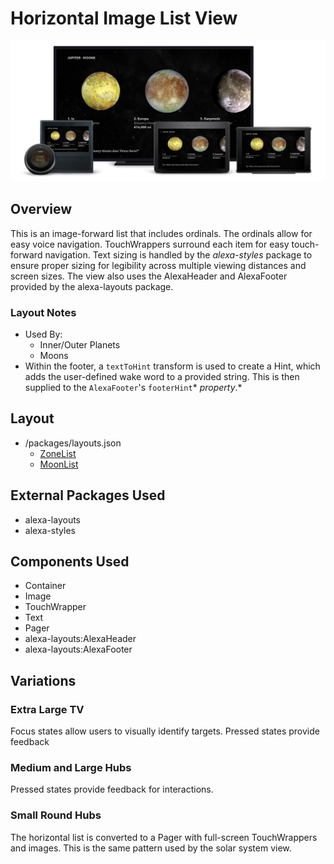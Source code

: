 # Horizontal Image List View

<img src='images/familyphoto-horizontal.jpg' alt='Alexa Devices Family | Horizontal List' />

## Overview

This is an image-forward list that includes ordinals. The ordinals allow for easy voice navigation. TouchWrappers surround each item for easy touch-forward navigation. Text sizing is handled by the _alexa-styles_ package to ensure proper sizing for legibility across multiple viewing distances and screen sizes. The view also uses the AlexaHeader and AlexaFooter provided by the alexa-layouts package.

### Layout Notes

- Used By:
  - Inner/Outer Planets
  - Moons
- Within the footer, a `textToHint` transform is used to create a Hint, which adds the user-defined wake word to a provided string. This is then supplied to the `AlexaFooter`'s `footerHint`\* _property_.\*

## Layout

- /packages/layouts.json
  - [ZoneList](../packages/layouts.json#L555)
  - [MoonList](../packages/layouts.json#L788)

## **External Packages Used**

- alexa-layouts
- alexa-styles

## **Components Used**

- Container
- Image
- TouchWrapper
- Text
- Pager
- alexa-layouts:AlexaHeader
- alexa-layouts:AlexaFooter

## Variations

### **Extra Large TV**

Focus states allow users to visually identify targets. Pressed states provide feedback

### **Medium and Large Hubs**

Pressed states provide feedback for interactions.

### **Small Round Hubs**

The horizontal list is converted to a Pager with full-screen TouchWrappers and images. This is the same pattern used by the solar system view.
